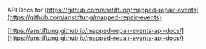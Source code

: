 API Docs for [https://github.com/anstiftung/mapped-repair-events](https://github.com/anstiftung/mapped-repair-events)

[https://anstiftung.github.io/mapped-repair-events-api-docs/](https://anstiftung.github.io/mapped-repair-events-api-docs/)